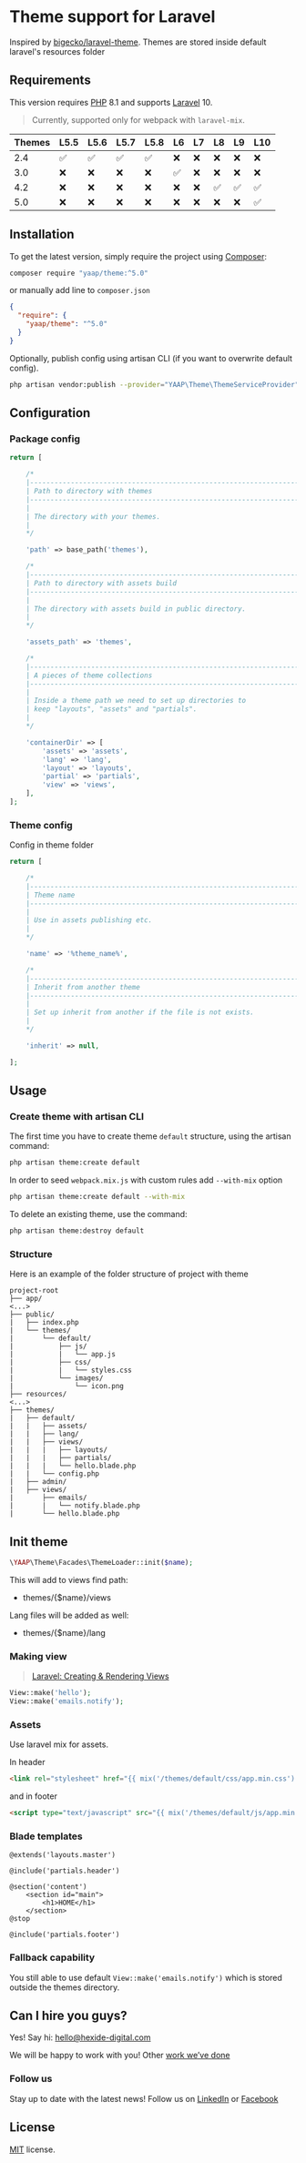 # Theme support for Laravel

Inspired by [bigecko/laravel-theme](https://github.com/harryxu/laravel-theme).
Themes are stored inside default laravel's resources folder

## Requirements

This version requires [PHP](https://www.php.net/) 8.1 and supports [Laravel](https://laravel.com/) 10.

> Currently, supported only for webpack with `laravel-mix`.

| Themes | L5.5               | L5.6               | L5.7               | L5.8               | L6                 | L7  | L8                 | L9                 | L10                |
|--------|--------------------|--------------------|--------------------|--------------------|--------------------|-----|--------------------|--------------------|--------------------|
| 2.4    | :white_check_mark: | :white_check_mark: | :white_check_mark: | :white_check_mark: | :x:                | :x: | :x:                | :x:                | :x:                |
| 3.0    | :x:                | :x:                | :x:                | :x:                | :white_check_mark: | :x: | :x:                | :x:                | :x:                |
| 4.2    | :x:                | :x:                | :x:                | :x:                | :x:                | :x: | :white_check_mark: | :white_check_mark: | :white_check_mark: |
| 5.0    | :x:                | :x:                | :x:                | :x:                | :x:                | :x: | :x:                | :x:                | :white_check_mark: |

## Installation

To get the latest version, simply require the project using [Composer](https://getcomposer.org/):

```bash
composer require "yaap/theme:^5.0"
```

or manually add line to `composer.json`

```json
{
  "require": {
    "yaap/theme": "^5.0"
  }
}
```

Optionally, publish config using artisan CLI (if you want to overwrite default config).

```bash
php artisan vendor:publish --provider="YAAP\Theme\ThemeServiceProvider"
```

## Configuration

### Package config

```php
return [

    /*
    |--------------------------------------------------------------------------
    | Path to directory with themes
    |--------------------------------------------------------------------------
    |
    | The directory with your themes.
    |
    */

    'path' => base_path('themes'),

    /*
    |--------------------------------------------------------------------------
    | Path to directory with assets build
    |--------------------------------------------------------------------------
    |
    | The directory with assets build in public directory.
    |
    */

    'assets_path' => 'themes',

    /*
    |--------------------------------------------------------------------------
    | A pieces of theme collections
    |--------------------------------------------------------------------------
    |
    | Inside a theme path we need to set up directories to
    | keep "layouts", "assets" and "partials".
    |
    */

    'containerDir' => [
        'assets' => 'assets',
        'lang' => 'lang',
        'layout' => 'layouts',
        'partial' => 'partials',
        'view' => 'views',
    ],
];
```

### Theme config

Config in theme folder

```php
return [

    /*
    |--------------------------------------------------------------------------
    | Theme name
    |--------------------------------------------------------------------------
    |
    | Use in assets publishing etc.
    |
    */

    'name' => '%theme_name%',

    /*
    |--------------------------------------------------------------------------
    | Inherit from another theme
    |--------------------------------------------------------------------------
    |
    | Set up inherit from another if the file is not exists.
    |
    */

    'inherit' => null,

];
```

## Usage

### Create theme with artisan CLI

The first time you have to create theme `default` structure, using the artisan command:

```bash
php artisan theme:create default
```

In order to seed `webpack.mix.js` with custom rules add `--with-mix` option

```bash
php artisan theme:create default --with-mix
```

To delete an existing theme, use the command:

```bash
php artisan theme:destroy default
```

### Structure

Here is an example of the folder structure of project with theme

```
project-root
├── app/
<...>
├── public/
|   ├── index.php
|   └── themes/
|       └── default/
|           ├── js/
|           |   └── app.js
|           ├── css/
|           |   └── styles.css
|           └── images/
|               └── icon.png
├── resources/
<...>
├── themes/
|   ├── default/
|   |   ├── assets/        
|   |   ├── lang/        
|   |   ├── views/
|   |   |   ├── layouts/
|   |   |   ├── partials/
|   |   |   └── hello.blade.php
|   |   └── config.php
|   ├── admin/
|   ├── views/
|       ├── emails/
|       |   └── notify.blade.php
|       └── hello.blade.php
```

## Init theme

```php
\YAAP\Theme\Facades\ThemeLoader::init($name);
```

This will add to views find path:

* themes/{$name}/views

Lang files will be added as well:

* themes/{$name}/lang

### Making view

> [Laravel: Creating & Rendering Views](https://laravel.com/docs/10.x/views#creating-and-rendering-views)

```php
View::make('hello');
View::make('emails.notify');
```

### Assets

Use laravel mix for assets.

In header

```html
<link rel="stylesheet" href="{{ mix('/themes/default/css/app.min.css') }}"/>
```

and in footer

```html
<script type="text/javascript" src="{{ mix('/themes/default/js/app.min.js') }}"></script>
```

### Blade templates

```
@extends('layouts.master')

@include('partials.header')

@section('content')
    <section id="main">
        <h1>HOME</h1>
    </section>
@stop

@include('partials.footer')
```

### Fallback capability

You still able to use default `View::make('emails.notify')` which is stored outside the themes directory.

## Can I hire you guys?

Yes! Say hi: [hello@hexide-digital.com](mailto:hello@hexide-digital.com)

We will be happy to work with you! Other [work we’ve done](https://hexide-digital.com/)

### Follow us

Stay up to date with the latest news! Follow us on [LinkedIn](https://www.linkedin.com/company/hexide-digital)
or [Facebook](https://www.facebook.com/hexide.digital)

## License

[MIT](https://github.com/yaapis/Theme/blob/master/LICENSE) license.
